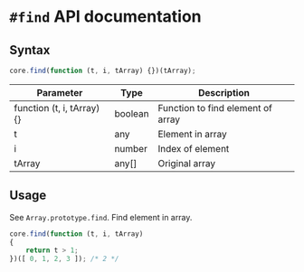 # `#find` API documentation

## Syntax

``` javascript
core.find(function (t, i, tArray) {})(tArray);
```

| Parameter | Type | Description |
|--|--|--|
| function (t, i, tArray) {} | boolean | Function to find element of array |
| t | any | Element in array |
| i | number | Index of element |
| tArray | any[] | Original array |

## Usage

See `Array.prototype.find`. Find element in array.

``` javascript
core.find(function (t, i, tArray)
{
    return t > 1;
})([ 0, 1, 2, 3 ]); /* 2 */
```
